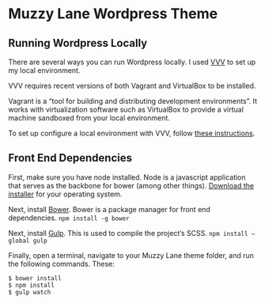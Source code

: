 # Muzzy Lane Wordpress Theme

## Running Wordpress Locally
There are several ways you can run Wordpress locally. I used [VVV](https://github.com/Varying-Vagrant-Vagrants/VVV) to set up my local environment. 

VVV requires recent versions of both Vagrant and VirtualBox to be installed.

Vagrant is a “tool for building and distributing development environments”. It works with virtualization software such as VirtualBox to provide a virtual machine sandboxed from your local environment.

To set up configure a local environment with VVV, follow [these instructions](https://github.com/Varying-Vagrant-Vagrants/VVV#the-first-vagrant-up).

## Front End Dependencies
First, make sure you have node installed. Node is a javascript application that serves as the backbone for bower (among other things). [Download the installer](http://nodejs.org/download/) for your operating system.

Next, install [Bower](http://bower.io/). Bower is a package manager for front end dependencies. `npm install -g bower`

Next, install [Gulp](http://gulpjs.com/). This is used to compile the project’s SCSS. `npm install —global gulp`

Finally, open a terminal, navigate to your Muzzy Lane theme folder, and run the following commands. These:

```
$ bower install
$ npm install
$ gulp watch
```


